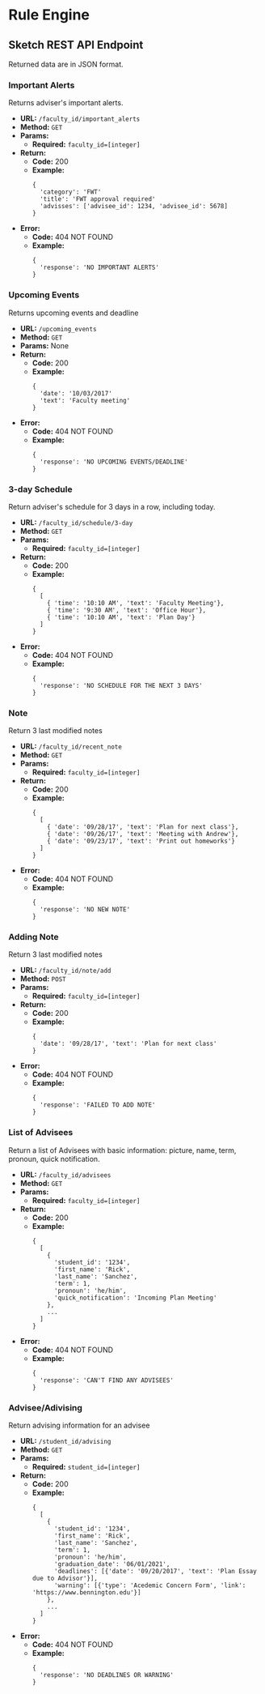 # Rule Engine

## Sketch REST API Endpoint
Returned data are in JSON format.

### Important Alerts
Returns adviser's important alerts.
* **URL:** `/faculty_id/important_alerts`
* **Method:** `GET`
* **Params:**
    * **Required:** `faculty_id=[integer]`
* **Return:**
    * **Code:** 200
    * **Example:** 
      ```
      { 
        'category': 'FWT'
        'title': 'FWT approval required'
        'advisses': ['advisee_id': 1234, 'advisee_id': 5678] 
      }
      ```
* **Error:**
    * **Code:** 404 NOT FOUND
    * **Example:**
      ```
      { 
        'response': 'NO IMPORTANT ALERTS' 
      }
      ```

### Upcoming Events
Returns upcoming events and deadline
* **URL:** `/upcoming_events`
* **Method:** `GET`
* **Params:** None
* **Return:**
    * **Code:** 200
    * **Example:** 
      ```
      { 
        'date': '10/03/2017'
        'text': 'Faculty meeting'
      }
      ```
* **Error:**
    * **Code:** 404 NOT FOUND
    * **Example:**
      ```
      { 
        'response': 'NO UPCOMING EVENTS/DEADLINE' 
      }
      ```

### 3-day Schedule
Return adviser's schedule for 3 days in a row, including today.
* **URL:** `/faculty_id/schedule/3-day`
* **Method:** `GET`
* **Params:**
    * **Required:** `faculty_id=[integer]`
* **Return:**
    * **Code:** 200
    * **Example:** 
      ```
      { 
        [
          { 'time': '10:10 AM', 'text': 'Faculty Meeting'},
          { 'time': '9:30 AM', 'text': 'Office Hour'},
          { 'time': '10:10 AM', 'text': 'Plan Day'}
        ]
      }
      ```
* **Error:**
    * **Code:** 404 NOT FOUND
    * **Example:**
      ```
      { 
        'response': 'NO SCHEDULE FOR THE NEXT 3 DAYS' 
      }
      ```
    
### Note
Return 3 last modified notes
* **URL:** `/faculty_id/recent_note`
* **Method:** `GET`
* **Params:**
    * **Required:** `faculty_id=[integer]`
* **Return:**
    * **Code:** 200
    * **Example:** 
      ```
      { 
        [
          { 'date': '09/28/17', 'text': 'Plan for next class'},
          { 'date': '09/26/17', 'text': 'Meeting with Andrew'},
          { 'date': '09/23/17', 'text': 'Print out homeworks'}
        ]
      }
      ```
* **Error:**
    * **Code:** 404 NOT FOUND
    * **Example:**
      ```
      { 
        'response': 'NO NEW NOTE' 
      }
      ```
      
### Adding Note
Return 3 last modified notes
* **URL:** `/faculty_id/note/add`
* **Method:** `POST`
* **Params:**
    * **Required:** `faculty_id=[integer]`
* **Return:**
    * **Code:** 200
    * **Example:** 
      ```
      {
        'date': '09/28/17', 'text': 'Plan for next class' 
      }
      ```
* **Error:**
    * **Code:** 404 NOT FOUND
    * **Example:**
      ```
      { 
        'response': 'FAILED TO ADD NOTE' 
      }
      ```
    
### List of Advisees
Return a list of Advisees with basic information: picture, name, term, pronoun, quick notification.
* **URL:** `/faculty_id/advisees`
* **Method:** `GET`
* **Params:**
    * **Required:** `faculty_id=[integer]`
* **Return:**
    * **Code:** 200
    * **Example:** 
      ```
      { 
        [
          { 
            'student_id': '1234', 
            'first_name': 'Rick', 
            'last_name': 'Sanchez', 
            'term': 1,
            'pronoun': 'he/him',
            'quick_notification': 'Incoming Plan Meeting'
          }, 
          ...
        ]
      }
      ```
* **Error:**
    * **Code:** 404 NOT FOUND
    * **Example:**
      ```
      { 
        'response': 'CAN'T FIND ANY ADVISEES' 
      }
      ```
   
### Advisee/Adivising
Return advising information for an advisee
* **URL:** `/student_id/advising`
* **Method:** `GET`
* **Params:**
    * **Required:** `student_id=[integer]`
* **Return:**
    * **Code:** 200
    * **Example:** 
      ```
      { 
        [
          { 
            'student_id': '1234', 
            'first_name': 'Rick', 
            'last_name': 'Sanchez', 
            'term': 1,
            'pronoun': 'he/him',
            'graduation_date': '06/01/2021',
            'deadlines': [{'date': '09/20/2017', 'text': 'Plan Essay due to Advisor'}],
            'warning': [{'type': 'Acedemic Concern Form', 'link': 'https://www.bennington.edu'}]
          }, 
          ...
        ]
      }
      ```
* **Error:**
    * **Code:** 404 NOT FOUND
    * **Example:**
      ```
      { 
        'response': 'NO DEADLINES OR WARNING' 
      }
      ```

   
    